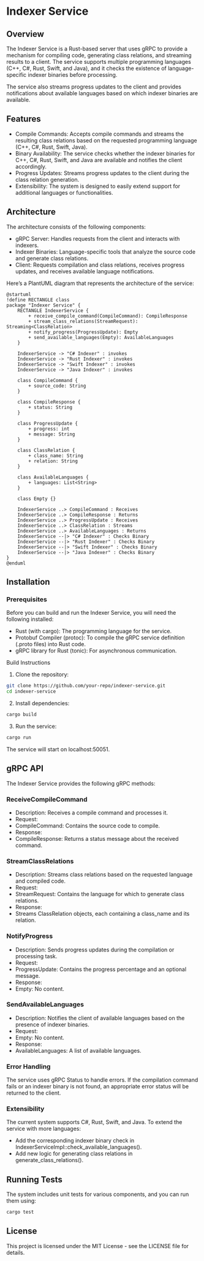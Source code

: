 # Indexer Service

## Overview

The Indexer Service is a Rust-based server that uses gRPC to provide a mechanism for compiling code, generating class relations, and streaming results to a client. The service supports multiple programming languages (C++, C#, Rust, Swift, and Java), and it checks the existence of language-specific indexer binaries before processing.

The service also streams progress updates to the client and provides notifications about available languages based on which indexer binaries are available.

## Features

- Compile Commands: Accepts compile commands and streams the resulting class relations based on the requested programming language (C++, C#, Rust, Swift, Java).
- Binary Availability: The service checks whether the indexer binaries for C++, C#, Rust, Swift, and Java are available and notifies the client accordingly.
- Progress Updates: Streams progress updates to the client during the class relation generation.
- Extensibility: The system is designed to easily extend support for additional languages or functionalities.

## Architecture

The architecture consists of the following components:

- gRPC Server: Handles requests from the client and interacts with indexers.
- Indexer Binaries: Language-specific tools that analyze the source code and generate class relations.
- Client: Requests compilation and class relations, receives progress updates, and receives available language notifications.

Here’s a PlantUML diagram that represents the architecture of the service:
```plantuml
@startuml
!define RECTANGLE class
package "Indexer Service" {
    RECTANGLE IndexerService {
        + receive_compile_command(CompileCommand): CompileResponse
        + stream_class_relations(StreamRequest): Streaming<ClassRelation>
        + notify_progress(ProgressUpdate): Empty
        + send_available_languages(Empty): AvailableLanguages
    }

    IndexerService -> "C# Indexer" : invokes
    IndexerService -> "Rust Indexer" : invokes
    IndexerService -> "Swift Indexer" : invokes
    IndexerService -> "Java Indexer" : invokes

    class CompileCommand {
        + source_code: String
    }

    class CompileResponse {
        + status: String
    }

    class ProgressUpdate {
        + progress: int
        + message: String
    }

    class ClassRelation {
        + class_name: String
        + relation: String
    }

    class AvailableLanguages {
        + languages: List<String>
    }

    class Empty {}

    IndexerService ..> CompileCommand : Receives
    IndexerService ..> CompileResponse : Returns
    IndexerService ..> ProgressUpdate : Receives
    IndexerService ..> ClassRelation : Streams
    IndexerService ..> AvailableLanguages : Returns
    IndexerService --|> "C# Indexer" : Checks Binary
    IndexerService --|> "Rust Indexer" : Checks Binary
    IndexerService --|> "Swift Indexer" : Checks Binary
    IndexerService --|> "Java Indexer" : Checks Binary
}
@enduml
```

## Installation

### Prerequisites

Before you can build and run the Indexer Service, you will need the following installed:

- Rust (with cargo): The programming language for the service.
- Protobuf Compiler (protoc): To compile the gRPC service definition (.proto files) into Rust code.
- gRPC library for Rust (tonic): For asynchronous communication.

Build Instructions

1. Clone the repository:

```bash
git clone https://github.com/your-repo/indexer-service.git
cd indexer-service
```

2. Install dependencies:

```bash
cargo build
```

3. Run the service:

```bash
cargo run
```

The service will start on localhost:50051.

## gRPC API

The Indexer Service provides the following gRPC methods:

### ReceiveCompileCommand

- Description: Receives a compile command and processes it.
- Request:
- CompileCommand: Contains the source code to compile.
-  Response:
- CompileResponse: Returns a status message about the received command.

### StreamClassRelations

- Description: Streams class relations based on the requested language and compiled code.
- Request:
- StreamRequest: Contains the language for which to generate class relations.
- Response:
- Streams ClassRelation objects, each containing a class_name and its relation.

### NotifyProgress

- Description: Sends progress updates during the compilation or processing task.
- Request:
- ProgressUpdate: Contains the progress percentage and an optional message.
- Response:
- Empty: No content.

### SendAvailableLanguages

- Description: Notifies the client of available languages based on the presence of indexer binaries.
- Request:
- Empty: No content.
- Response:
- AvailableLanguages: A list of available languages.

### Error Handling

The service uses gRPC Status to handle errors. If the compilation command fails or an indexer binary is not found, an appropriate error status will be returned to the client.

### Extensibility

The current system supports C#, Rust, Swift, and Java. To extend the service with more languages:

- Add the corresponding indexer binary check in IndexerServiceImpl::check_available_languages().
- Add new logic for generating class relations in generate_class_relations().

## Running Tests

The system includes unit tests for various components, and you can run them using:
```bash
cargo test
```
## License

This project is licensed under the MIT License - see the LICENSE file for details.
